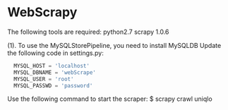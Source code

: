 # WebScrapy
The following tools are required:
  python2.7  scrapy 1.0.6 
  
(1). To use the MySQLStorePipeline, you need to install MySQLDB
Update the following code in settings.py:
```python
  MYSQL_HOST = 'localhost'
  MYSQL_DBNAME = 'webScrape'
  MYSQL_USER = 'root'
  MYSQL_PASSWD = 'password'
```
Use the following command to start the scraper:
  $ scrapy crawl uniqlo
  
